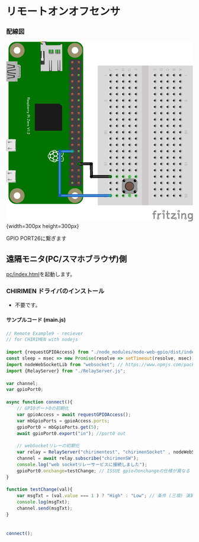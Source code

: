 # リモートオンオフセンサ

### 配線図

![配線図](../gpio-onchange/PiZero_gpio1.png "schematic"){width=300px height=300px}

GPIO PORT26に繋ぎます

## 遠隔モニタ(PC/スマホブラウザ)側

[pc/index.html](https://codesandbox.io/s/github/chirimen-oh/chirimen.org/tree/master/pizero/src/esm-examples/remote_gpio_sw/pc?module=pc.js)を起動します。

### CHIRIMEN ドライバのインストール

- 不要です。

#### サンプルコード (main.js)

```javascript
// Remote Example9 - reciever
// for CHIRIMEN with nodejs

import {requestGPIOAccess} from "./node_modules/node-web-gpio/dist/index.js";
const sleep = msec => new Promise(resolve => setTimeout(resolve, msec));
import nodeWebSocketLib from "websocket"; // https://www.npmjs.com/package/websocket
import {RelayServer} from "./RelayServer.js";

var channel;
var gpioPort0;

async function connect(){
	// GPIOポート0の初期化
	var gpioAccess = await requestGPIOAccess();
	var mbGpioPorts = gpioAccess.ports;
	gpioPort0 = mbGpioPorts.get(5);
	await gpioPort0.export("in"); //port0 out
	
	// webSocketリレーの初期化
	var relay = RelayServer("chirimentest", "chirimenSocket" , nodeWebSocketLib, "https://chirimen.org");
	channel = await relay.subscribe("chirimenSW");
	console.log("web socketリレーサービスに接続しました");
	gpioPort0.onchange=testChange; // ISSUE gpioのonchangeの仕様が異なる
}

function testChange(val){
	var msgTxt = (val.value === 1 ) ? "High" : "Low"; // 条件 (三項) 演算子 
	console.log(msgTxt);
	channel.send(msgTxt);
}


connect();
```
